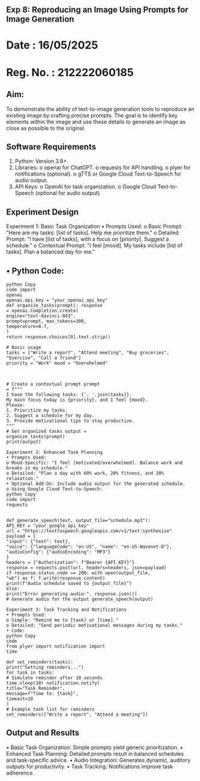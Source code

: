 ## Exp 8: Reproducing an Image Using Prompts for Image Generation

# Date : 16/05/2025
# Reg. No. : 212222060185

## Aim:
To demonstrate the ability of text-to-image generation tools to reproduce an existing image by crafting precise prompts. The goal is to identify key elements within the image and use these details to generate an image as close as possible to the original.

## Software Requirements
1. Python: Version 3.8+.
2. Libraries:
o openai for ChatGPT.
o requests for API handling. 
o plyer for notifications (optional).
o gTTS or Google Cloud Text-to-Speech for audio output.
3. API Keys:
o OpenAI for task organization.
o Google Cloud Text-to-Speech (optional for audio output).

## Experiment Design
Experiment 1: Basic Task Organization
• Prompts Used:
o Basic Prompt: "Here are my tasks: [list of tasks]. Help me prioritize them." o
Detailed Prompt: "I have [list of tasks], with a focus on [priority]. Suggest a schedule."
o Contextual Prompt: "I feel [mood]. My tasks include [list of tasks]. Plan a balanced day for me."

## • Python Code:
```
python Copy
code import
openai
openai.api_key = "your_openai_api_key"
def organize_tasks(prompt): response
= openai.Completion.create(
engine="text-davinci-003",
prompt=prompt, max_tokens=300,
temperature=0.7,
)
return response.choices[0].text.strip()

# Basic usage
tasks = ["Write a report", "Attend meeting", "Buy groceries", "Exercise", "Call a friend"]
priority = "Work" mood = "Overwhelmed"



# Create a contextual prompt prompt
= f"""
I have the following tasks: {', '.join(tasks)}.
My main focus today is {priority}, and I feel {mood}.
Please:
1. Prioritize my tasks.
2. Suggest a schedule for my day.
3. Provide motivational tips to stay productive.
"""
# Get organized tasks output =
organize_tasks(prompt)
print(output)

Experiment 2: Enhanced Task Planning
• Prompts Used:
o Mood-Specific: "I feel [motivated/overwhelmed]. Balance work and breaks in my schedule."
o Detailed: "Plan a day with 60% work, 20% fitness, and 20% relaxation."
• Optional Add-On: Include audio output for the generated schedule.
o Using Google Cloud Text-to-Speech:
python Copy
code import
requests


def generate_speech(text, output_file="schedule.mp3"):
API_KEY = "your_google_api_key"
url = "https://texttospeech.googleapis.com/v1/text:synthesize"
payload = {
"input": {"text": text},
"voice": {"languageCode": "en-US", "name": "en-US-Wavenet-D"},
"audioConfig": {"audioEncoding": "MP3"}
}
headers = {"Authorization": f"Bearer {API_KEY}"}
response = requests.post(url, headers=headers, json=payload)
if response.status_code == 200: with open(output_file,
"wb") as f: f.write(response.content)
print(f"Audio schedule saved to {output_file}")
else:
print("Error generating audio:", response.json())
# Generate audio for the output generate_speech(output)

Experiment 3: Task Tracking and Notifications
• Prompts Used:
o Simple: "Remind me to [task] at [time]."
o Detailed: "Send periodic motivational messages during my tasks."
• Code:
python Copy
code
from plyer import notification import
time

def set_reminders(tasks):
print("Setting reminders...")
for task in tasks:
# Simulate reminder after 10 seconds
time.sleep(10) notification.notify(
title="Task Reminder",
message=f"Time to: {task}",
timeout=10
)
# Example task list for reminders
set_reminders(["Write a report", "Attend a meeting"])
```

## Output and Results
• Basic Task Organization: Simple prompts yield generic prioritization.
• Enhanced Task Planning: Detailed prompts result in balanced schedules and task-specific advice.
• Audio Integration: Generates dynamic, auditory outputs for productivity.
• Task Tracking: Notifications improve task adherence.
